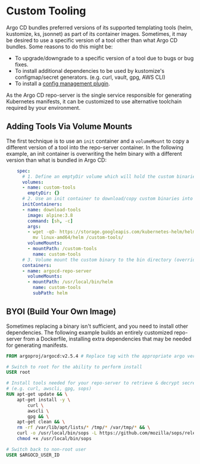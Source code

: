 # Custom Tooling

Argo CD bundles preferred versions of its supported templating tools (helm, kustomize, ks, jsonnet)
as part of its container images. Sometimes, it may be desired to use a specific version of a tool
other than what Argo CD bundles. Some reasons to do this might be:

* To upgrade/downgrade to a specific version of a tool due to bugs or bug fixes.
* To install additional dependencies to be used by kustomize's configmap/secret generators.
  (e.g. curl, vault, gpg, AWS CLI)
* To install a [config management plugin](config-management-plugins.md).

As the Argo CD repo-server is the single service responsible for generating Kubernetes manifests, it
can be customized to use alternative toolchain required by your environment.

## Adding Tools Via Volume Mounts

The first technique is to use an `init` container and a `volumeMount` to copy a different version of
a tool into the repo-server container. In the following example, an init container is overwriting
the helm binary with a different version than what is bundled in Argo CD:

```yaml
    spec:
      # 1. Define an emptyDir volume which will hold the custom binaries
      volumes:
      - name: custom-tools
        emptyDir: {}
      # 2. Use an init container to download/copy custom binaries into the emptyDir
      initContainers:
      - name: download-tools
        image: alpine:3.8
        command: [sh, -c]
        args:
        - wget -qO- https://storage.googleapis.com/kubernetes-helm/helm-v2.12.3-linux-amd64.tar.gz | tar -xvzf - &&
          mv linux-amd64/helm /custom-tools/
        volumeMounts:
        - mountPath: /custom-tools
          name: custom-tools
      # 3. Volume mount the custom binary to the bin directory (overriding the existing version)
      containers:
      - name: argocd-repo-server
        volumeMounts:
        - mountPath: /usr/local/bin/helm
          name: custom-tools
          subPath: helm
```

## BYOI (Build Your Own Image)

Sometimes replacing a binary isn't sufficient, and you need to install other dependencies. The
following example builds an entirely customized repo-server from a Dockerfile, installing extra
dependencies that may be needed for generating manifests.

```Dockerfile
FROM argoproj/argocd:v2.5.4 # Replace tag with the appropriate argo version

# Switch to root for the ability to perform install
USER root

# Install tools needed for your repo-server to retrieve & decrypt secrets, render manifests 
# (e.g. curl, awscli, gpg, sops)
RUN apt-get update && \
    apt-get install -y \
        curl \
        awscli \
        gpg && \
    apt-get clean && \
    rm -rf /var/lib/apt/lists/* /tmp/* /var/tmp/* && \
    curl -o /usr/local/bin/sops -L https://github.com/mozilla/sops/releases/download/3.2.0/sops-3.2.0.linux && \
    chmod +x /usr/local/bin/sops

# Switch back to non-root user
USER $ARGOCD_USER_ID
```
